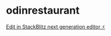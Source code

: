 # odinrestaurant

[Edit in StackBlitz next generation editor ⚡️](https://stackblitz.com/~/github.com/amothm80/odinrestaurant)
